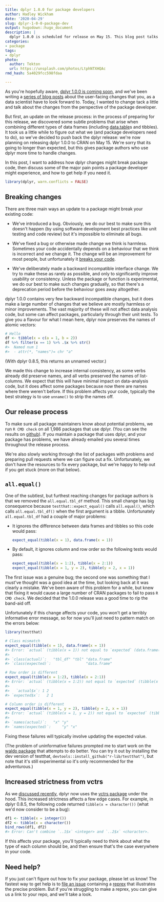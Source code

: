 ```yaml
---
title: dplyr 1.0.0 for package developers
author: Hadley Wickham
date: '2020-04-29'
slug: dplyr-1-0-0-package-dev
output: hugodown::hugo_document
description: |
  dplyr 1.0.0 is scheduled for release on May 15. This blog post talks about what package maintainers can do to prepare.
categories:
- package
tags:
- dplyr
photo:
  author: Tekton
  url: https://unsplash.com/photos/LtphNTXHQAc
rmd_hash: 5a4029fcc598fdaa

---
```



As you're hopefully aware, [dplyr 1.0.0 is coming soon](https://www.tidyverse.org/blog/2020/03/dplyr-1-0-0-is-coming-soon/), and we've been writing a [series of blog posts](https://www.tidyverse.org/tags/dplyr/) about the user-facing changes that you, as a data scientist have to look forward to. Today, I wanted to change tack a little and talk about the changes from the perspective of the package developer.

But first, an update on the release process: in the process of preparing for this release, we discovered some subtle problems that arise when combining different types of data frames (including [data.table](http://r-datatable.com)s and tibbles). It took us a little while to figure out what we (and package developers need to do), so we've decided to push back the dplyr release: we're now planning on releasing dplyr 1.0.0 to CRAN on May 15. We're sorry that its going to longer than expected, but this gives package authors who use dplyr more time to handle changes.

In this post, I want to address how dplyr changes might break package code, then discuss some of the major pain points a package developer might experience, and how to get help if you need it.


```r
library(dplyr, warn.conflicts = FALSE)
```

## Breaking changes

There are three main ways an update to a package might break your existing code:

* We've introduced a bug. Obviously, we do our best to make sure this doesn't 
  happen (by using software development best practices like unit testing and 
  code review) but it's impossible to eliminate all bugs.
  
* We've fixed a bug or otherwise made change we think is harmless. Sometimes 
  your code accidentally depends on a behaviour that we think is incorrect and 
  we change it. The change will be an improvement for most people, but 
  unfortunately it [breaks your code](https://xkcd.com/1172/).
  
* We've deliberately made a backward incompatible interface change. We try
  to make these as rarely as possible, and only to significantly improve 
  usability or consistency. Unless the package or function is experimental, 
  we do our best to make such changes gradually, so that there's a deprecation
  period before the behaviour goes away altogether.

dplyr 1.0.0 contains very few backward incompatible changes, but it does make a large number of changes that we believe are mostly harmless or minor improvements.  The vast majority of these will not affect data analysis code, but some can affect packages, particularly through their unit tests. To give you a flavour for what I mean here, dplyr now preserves the names of atomic vectors:


```r
# Hello
df <- tibble(x = c(a = 1, b = 2))
df %>% filter(x == 1) %>% .$x %>% str()
#>  Named num 1
#>  - attr(*, "names")= chr "a"
```

(With dplyr 0.8.5, this returns an unnamed vector.)

We made this change to increase internal consistency, as some verbs already did preserve names, and all verbs preserved the names of list-columns. We expect that this will have minimal impact on data-analysis code, but it does affect some packages because now there are names where there weren't before. If this problem affects your code, typically the best strategy is to use `unname()` to strip the names off.

## Our release process

To make sure all package maintainers know about potential problems, we run `R CMD check` on all 1,986 packages that use dplyr. (You can see the results on [github](https://github.com/tidyverse/dplyr/tree/master/revdep#revdeps)). If you maintain a package that uses dplyr, and your package has problems, we have already emailed you several times throughout the release process. 

We're also slowly working through the list of packages with problems and preparing pull requests where we can figure out a fix. Unfortunately, we don't have the resources to fix every package, but we're happy to help out if you get stuck (more on that below).

## `all.equal()`

One of the subtlest, but furthest reaching changes for package authors is that we removed the `all.equal.tbl_df` method. This small change has big consequence because `testthat::expect_equal()` calls `all.equal()`, which calls `all.equal.tbl_df()` when the first argument is a tibble. Unfortunately `all.equal.tbl_df` had a couple of major problems:

*   It ignores the difference between data frames and tibbles so this code
    would pass:
  
    
    ```r
    expect_equal(tibble(x = 1), data.frame(x = 1))
    ```

*   By default, it ignores column and row order so the following tests
    would pass:

    
    ```r
    expect_equal(tibble(x = 1:2), tibble(x = 2:1))
    expect_equal(tibble(x = 1, y = 2), tibble(y = 2, x = 1))
    ```

The first issue was a genuine bug; the second one was something that I must've thought was a good idea at the time, but looking back at it was clearly a mistake. We've been aware of this problem for a while, but knew that fixing it would cause a large number of CRAN packages to fail to pass `R CMD check`. We decided that the 1.0.0 release was a good time to rip the band-aid off.

Unfortunately if this change affects your code, you won't get a terribly informative error message, so for now you'll just need to pattern match on the errors below:


```r
library(testthat)

# Class mismatch
expect_equal(tibble(x = 1), data.frame(x = 1))
#> Error: `actual` (tibble(x = 1)) not equal to `expected` (data.frame(x = 1)).
#> 
#> `class(actual)`:   "tbl_df" "tbl" "data.frame"
#> `class(expected)`:                "data.frame"

# Row order is different
expect_equal(tibble(x = 1:2), tibble(x = 2:1))
#> Error: `actual` (tibble(x = 1:2)) not equal to `expected` (tibble(x = 2:1)).
#> 
#>   `actual$x`: 1 2  
#> `expected$x`:   2 1

# Column order is different
expect_equal(tibble(x = 1, y = 2), tibble(y = 2, x = 1))
#> Error: `actual` (tibble(x = 1, y = 2)) not equal to `expected` (tibble(y = 2, x = 1)).
#> 
#> `names(actual)`:   "x" "y"    
#> `names(expected)`:     "y" "x"
```
Fixing these failures will typically involve updating the expected value.

(The problem of uninformative failures prompted me to start work on the [waldo package](https://waldo.r-lib.org) that attempts to do better. You can try it out by installing the dev version of testthat, `devtools::install_github("r-lib/testthat")`, but note that it's still experimental so it's only recommended for the adventurous.)

## Increased strictness from vctrs

As we [discussed recently](https://www.tidyverse.org/blog/2020/04/dplyr-1-0-0-and-vctrs/), dplyr now uses the [vctrs package](https://vctrs.r-lib.org) under the hood. This increased strictness affects a few edge cases. For example, in dplyr 0.8.5, the following code returned `tibble(x = character())` (what we'd now consider to be a bug):


```r
df1 <- tibble(x = integer())
df2 <- tibble(x = character())
bind_rows(df1, df2)
#> Error: Can't combine `..1$x` <integer> and `..2$x` <character>.
```
If this affects your package, you'll typically need to think about what the type of each column should be, and then ensure that's the case everywhere in your code.

## Need help?

If you just can't figure out how to fix your package, please let us know! The fastest way to get help is to [file an issue](https://github.com/tidyverse/dplyr) containing a [reprex](http://reprex.tidyverse.org/) that illustrates the precise problem. But if you're struggling to make a reprex, you can give us a link to your repo, and we'll take a look.
